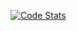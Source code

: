 [![Code Stats](https://github-readme-stats.vercel.app/api?username=alowap)](https://github.com/anuraghazra/github-readme-stats)
